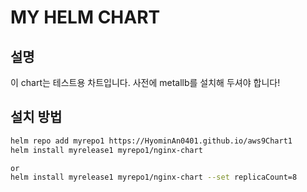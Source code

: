 # MY HELM CHART

## 설명
이 chart는 테스트용 차트입니다. 
사전에 metallb를 설치해 두셔야 합니다!
<!--의존성은 chart에 작성-->

## 설치 방법
```bash
helm repo add myrepo1 https://HyominAn0401.github.io/aws9Chart1
helm install myrelease1 myrepo1/nginx-chart

or
helm install myrelease1 myrepo1/nginx-chart --set replicaCount=8
```
